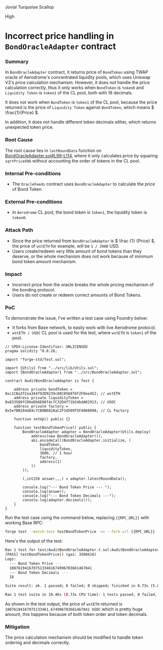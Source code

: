 Jovial Turquoise Scallop

High

# Incorrect price handling in `BondOracleAdapter` contract

### Summary

In `BondOracleAdapter` contract, it returns price of `BondToken` using TWAP oracle of Aerodrome's concentrated liquidity pools, which uses Uniswap V3's price calculation mechanism. However, it does not handle the price calculation correctly, thus it only works when `BondToken` is `token0` and `Liquidity Token` is `token1` of the CL pool, both with 18 decimals.

It does not work when `BondToken` is `token1` of the CL pool, because the price returned is the price of `Liquidity Token` against `BondToken`, which means $ \frac{1}{Price} $.

In addition, it does not handle different token decimals either, which returns unexpected token price.

### Root Cause

The root cause lies in `lastRoundData` function on [BondOracleAdapter.sol#L99-L114](https://github.com/sherlock-audit/,2024-12-plaza-finance/blob/14a962c52a8f4731bbe4655a2f6d0d85e144c7c2/plaza-evm/src/BondOracleAdapter.sol#L99-L114), where it only calculates price by squaring `sqrtPriceX96` without accounting the order of tokens in the CL pool.

### Internal Pre-conditions

- The `OracleFeeds` contract uses `BondOracleAdapter` to calculate the price of Bond Token.

### External Pre-conditions

- In `Aerodrome` CL pool, the bond token is `token1`, the liquidity token is `token0`.

### Attack Path

- Since the price returned from `BondOracleAdapter` is $ \frac {1} {Price} $, the price of `wstETH` for example, will be `1 / 3900` USD.
- Users create/redeem very little amount of bond tokens than they deserve, or the whole mechanism does not work because of minimum bond token amount mechanism.

### Impact

- Incorrect price from the oracle breaks the whole pricing mechanism of the bonding protocol.
- Users do not create or redeem correct amounts of Bond Tokens.

### PoC

To demonstrate the issue, I've written a test case using Foundry below:

- It forks from Base network, to easily work with live Aerodrome protocol.
- `wstETH / USDC` CL pool is used for the test, where `wstETH` is `token1` of the pool.

```solidity
// SPDX-License-Identifier: UNLICENSED
pragma solidity ^0.8.26;

import "forge-std/Test.sol";

import {Utils} from "../src/lib/Utils.sol";
import {BondOracleAdapter} from "../src/BondOracleAdapter.sol";

contract AuditBondOracleAdapter is Test {

    address private bondToken = 0xc1CBa3fCea344f92D9239c08C0568f6F2F0ee452; // wstETH
    address private liquidityToken = 0x833589fCD6eDb6E08f4c7C32D4f71b54bdA02913; // USDC
    address private factory = 0x5e7BB104d84c7CB9B682AaC2F3d509f5F406809A; // CL Factory

    function setUp() public {}

    function testBondTokenPrice() public {
        BondOracleAdapter adapter = BondOracleAdapter(Utils.deploy(
            address(new BondOracleAdapter()),
            abi.encodeCall(BondOracleAdapter.initialize, (
                bondToken,
                liquidityToken,
                3600, // 1 hour
                factory,
                address(1)
            ))
        ));

        (,int256 answer,,,) = adapter.latestRoundData();

        console.log("--- Bond Token Price --- ");
        console.log(answer);
        console.log("--- Bond Token Decimals ---");
        console.log(adapter.decimals());
    }
}
```

Run the test case using the command below, replacing `{{RPC_URL}}` with working Base RPC:

```bash
forge test --match-test testBondTokenPrice -vv --fork-url {{RPC_URL}}
```

Here's the output of the test:

```bash
Ran 1 test for test/AuditBondOracleAdapter.t.sol:AuditBondOracleAdapter
[PASS] testBondTokenPrice() (gas: 3508416)
Logs:
  --- Bond Token Price --- 
  18876194167075133461674996703661467841
  --- Bond Token Decimals ---
  18

Suite result: ok. 1 passed; 0 failed; 0 skipped; finished in 8.73s (5.86s CPU time)

Ran 1 test suite in 10.46s (8.73s CPU time): 1 tests passed, 0 failed, 0 skipped (1 total tests)
```

As shown in the test output, the price of `wstETH` returned is `18876194167075133461.674996703661467841 USDC` which is pretty huge amount, this happens because of both token order and token decimals.

### Mitigation

The price calculation mechanism should be modified to handle token ordering and decimals correctly.